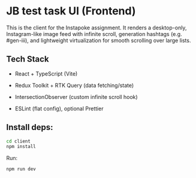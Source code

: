 # JB test task UI (Frontend)

This is the client for the Instapoke assignment.
It renders a desktop-only, Instagram-like image feed with infinite scroll, generation hashtags (e.g. #gen-iii), and lightweight virtualization for smooth scrolling over large lists.

## Tech Stack

- React + TypeScript (Vite)

- Redux Toolkit + RTK Query (data fetching/state)

- IntersectionObserver (custom infinite scroll hook)

- ESLint (flat config), optional Prettier

## Install deps:

```bash
cd client
npm install
```

Run:
```bash
npm run dev
```
